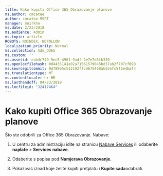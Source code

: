 ```yaml
---
title: Kako kupiti Office 365 Obrazovanje planove
ms.author: cmcatee
author: cmcatee-MSFT
manager: mnirkhe
ms.date: 2/22/2018
ms.audience: Admin
ms.topic: article
ROBOTS: NOINDEX, NOFOLLOW
localization_priority: Normal
ms.collection: Adm_O365
ms.custom: ''
ms.assetid: eabdc749-9ec5-4961-9adf-2e7e7d5fb330
ms.openlocfilehash: 0d4435141a02a71561579045bd37ab2f707cf898
ms.sourcegitcommit: 9d78905c512192ffc4675468abd2efc5f2e4baf4
ms.translationtype: MT
ms.contentlocale: hr-HR
ms.lasthandoff: 04/23/2019
ms.locfileid: "32417464"
---
```

# <a name="how-to-purchase-office-365-education-plans"></a>Kako kupiti Office 365 Obrazovanje planove

Što ste odobrili za Office 365 Obrazovanje. Nabave:
  
1. U centru za administraciju idite na stranicu [Nabave Services](https://go.microsoft.com/fwlink/p/?linkid=868433) ili odaberite **naplate** \> **Services nabave**.
    
2. Odaberite s popisa pod **Namjerava Obrazovanje**.
    
3. Pokazivač iznad koje želite kupiti pretplatu i **Kupite sada**odabrati.
    

